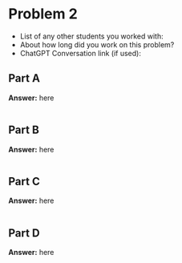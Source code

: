 # Problem 2
- List of any other students you worked with:
- About how long did you work on this problem?
- ChatGPT Conversation link (if used):


## Part A
**Answer:** here
```sql

```



## Part B
**Answer:** here
```sql

```



## Part C
**Answer:** here
```sql

```



## Part D
**Answer:** here
```sql

```



